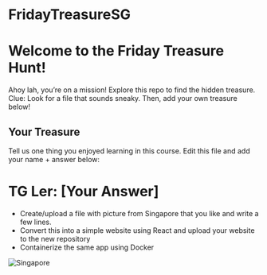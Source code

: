 # FridayTreasureSG
# Welcome to the Friday Treasure Hunt!
Ahoy lah, you’re on a mission! Explore this repo to find the hidden treasure. 
Clue: Look for a file that sounds sneaky. Then, add your own treasure below!

## Your Treasure
Tell us one thing you enjoyed learning in this course. Edit this file and add your name + answer below:

# TG Ler: [Your Answer]
- Create/upload a file with picture from Singapore that you like and write a few lines.
- Convert this into a simple website using React and upload your website to the new repository
- Containerize the same app using Docker

![Singapore](sg-pic.jpg)


